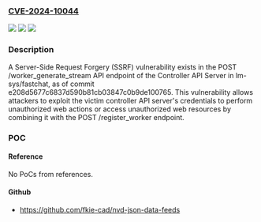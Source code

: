 ### [CVE-2024-10044](https://cve.mitre.org/cgi-bin/cvename.cgi?name=CVE-2024-10044)
![](https://img.shields.io/static/v1?label=Product&message=lm-sys%2Ffastchat&color=blue)
![](https://img.shields.io/static/v1?label=Version&message=unspecified%3C%3D%20latest%20&color=brighgreen)
![](https://img.shields.io/static/v1?label=Vulnerability&message=CWE-918%20Server-Side%20Request%20Forgery%20(SSRF)&color=brighgreen)

### Description

A Server-Side Request Forgery (SSRF) vulnerability exists in the POST /worker_generate_stream API endpoint of the Controller API Server in lm-sys/fastchat, as of commit e208d5677c6837d590b81cb03847c0b9de100765. This vulnerability allows attackers to exploit the victim controller API server's credentials to perform unauthorized web actions or access unauthorized web resources by combining it with the POST /register_worker endpoint.

### POC

#### Reference
No PoCs from references.

#### Github
- https://github.com/fkie-cad/nvd-json-data-feeds

